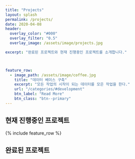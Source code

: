 ```yaml
---
title: "Projects"
layout: splash
permalink: /projects/
date: 2020-04-08
header:
  overlay_color: "#000"
  overlay_filter: "0.5"
  overlay_image: /assets/image/projects.jpg

excerpt: "완료된 프로젝트와 현재 진행중인 프로젝트를 소개합니다."



feature_row:
  - image_path: /assets/image/coffee.jpg
    title: "데이터 베이스 구축"
    excerpt: "모든 작업의 시작이 되는 데이터를 모은 작업을 한다."
    url: "/categories/#development"
    btn_label: "Read More"
    btn_class: "btn--primary"
---
```


## 현재 진행중인 프로젝트

{% include feature_row %}



## 완료된  프로젝트
